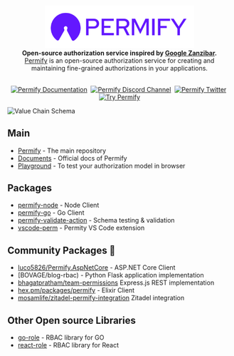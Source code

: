 <div align="center">
<a href="https://www.permify.co/">
   <img src="https://raw.githubusercontent.com/Permify/permify/master/assets/permify-logo.svg" alt="Permify logo" width="336px" /><br />
</a>
</div>

<div align="center"><strong>Open-source authorization service inspired by <a href="https://research.google/pubs/pub48190/">Google Zanzibar</a>.</strong><br><a href="https://github.com/Permify/permify">Permify</a> is an open-source authorization service for creating and maintaining fine-grained authorizations in your applications.
</div>
<br />

<p align="center">
    <a href="https://docs.permify.co/" target="_blank"><img src="https://img.shields.io/badge/docs-permify.co-%234B4B6C?style=for-the-badge&logo=docs&label=DOCS" alt="Permify Documentation" /></a>&nbsp;
      <a href="https://discord.gg/MJbUjwskdH" target="_blank"><img src="https://img.shields.io/discord/950799928047833088?style=for-the-badge&logo=discord&label=DISCORD" alt="Permify Discord Channel" /></a>&nbsp;
        <a href="https://twitter.com/GetPermify" target="_blank"><img src="https://img.shields.io/twitter/follow/GetPermify?style=for-the-badge&logo=twitter&label=TWITTER" alt="Permify Twitter" /></a>&nbsp;
         <a href="https://play.permify.co" target="_blank"><img src="https://img.shields.io/badge/Try-Permify%20Playground-blueviolet?style=for-the-badge" alt="Try Permify" /></a>
</p>

![Value Chain Schema](https://user-images.githubusercontent.com/34595361/186108668-4c6cb98c-e777-472b-bf05-d8760add82d2.png)

## Main

* [Permify](https://github.com/Permify/permify) - The main repository
* [Documents](https://docs.permify.co/docs/) - Official docs of Permify
* [Playground](https://play.permify.co) - To test your authorization model in browser

## Packages

* [permify-node](https://github.com/Permify/permify-node) - Node Client
* [permify-go](https://github.com/Permify/permify-go) - Go Client
* [permify-validate-action](https://github.com/Permify/permify-validate-action) - Schema testing & validation
* [vscode-perm](https://github.com/Permify/vscode-perm) - Permity VS Code extension

## Community Packages 💜

* [luco5826/Permify.AspNetCore](https://github.com/luco5826/Permify.AspNetCore) - ASP.NET Core Client
* [BOVAGE/blog-rbac) - Python Flask application implementation
* [bhagatpratham/team-permissions](https://github.com/bhagatpratham/team-permissions) Express.js REST implementation
* [hex.pm/packages/permify](https://hex.pm/packages/permify) - Elixir Client
* [mosamlife/zitadel-permify-integration](https://github.com/mosamlife/zitadel-permify-integration) Zitadel integration

## Other Open source Libraries
* [go-role](https://github.com/Permify/go-role) - RBAC library for GO
* [react-role](https://github.com/Permify/react-role)  - RBAC library for React

